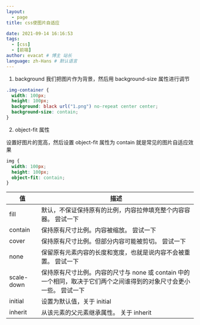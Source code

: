 ```yaml
---
layout:
  - page
title: css使图片自适应

date: 2021-09-14 16:16:53
tags:
  - [css]
  - [前端]
author: evacat # 博主 站长
language: zh-Hans # 默认语言
---
```


1. background
   我们把图片作为背景，然后用 background-size 属性进行调节

```css
.img-container {
  width: 100px;
  height: 100px;
  background: black url("1.png") no-repeat center center;
  background-size: contain;
}
```

2. object-fit 属性

设置好图片的宽高，然后设置 object-fit 属性为 contain 就是常见的图片自适应效果

```css
img {
  width: 100px;
  height: 100px;
  object-fit: contain;
}
```

| 值         | 描述                                                                                                                 |
| ---------- | -------------------------------------------------------------------------------------------------------------------- |
| fill       | 默认，不保证保持原有的比例，内容拉伸填充整个内容容器。 尝试一下                                                      |
| contain    | 保持原有尺寸比例。内容被缩放。 尝试一下                                                                              |
| cover      | 保持原有尺寸比例。但部分内容可能被剪切。 尝试一下                                                                    |
| none       | 保留原有元素内容的长度和宽度，也就是说内容不会被重置。 尝试一下                                                      |
| scale-down | 保持原有尺寸比例。内容的尺寸与 none 或 contain 中的一个相同，取决于它们两个之间谁得到的对象尺寸会更小一些。 尝试一下 |
| initial    | 设置为默认值，关于 initial                                                                                           |
| inherit    | 从该元素的父元素继承属性。 关于 inherit                                                                              |
